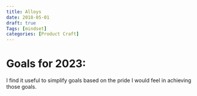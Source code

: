 ```yaml
---
title: Alloys
date: 2018-05-01
draft: true
Tags: [mindset]
categories: [Product Craft]
---
```


# Goals for 2023:
I find it useful to simplify goals based on the pride I would feel in achieving those goals. 



